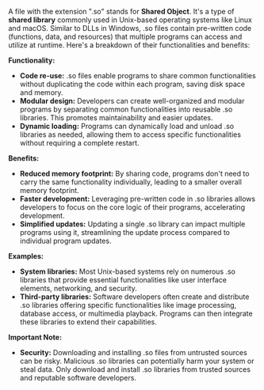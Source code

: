 A file with the extension ".so" stands for **Shared Object**. It's a type of **shared library** commonly used in Unix-based operating systems like Linux and macOS. Similar to DLLs in Windows, .so files contain pre-written code (functions, data, and resources) that multiple programs can access and utilize at runtime. Here's a breakdown of their functionalities and benefits:

**Functionality:**

- **Code re-use:** .so files enable programs to share common functionalities without duplicating the code within each program, saving disk space and memory.
- **Modular design:** Developers can create well-organized and modular programs by separating common functionalities into reusable .so libraries. This promotes maintainability and easier updates.
- **Dynamic loading:** Programs can dynamically load and unload .so libraries as needed, allowing them to access specific functionalities without requiring a complete restart.

**Benefits:**

- **Reduced memory footprint:** By sharing code, programs don't need to carry the same functionality individually, leading to a smaller overall memory footprint.
- **Faster development:** Leveraging pre-written code in .so libraries allows developers to focus on the core logic of their programs, accelerating development.
- **Simplified updates:** Updating a single .so library can impact multiple programs using it, streamlining the update process compared to individual program updates.

**Examples:**

- **System libraries:** Most Unix-based systems rely on numerous .so libraries that provide essential functionalities like user interface elements, networking, and security.
- **Third-party libraries:** Software developers often create and distribute .so libraries offering specific functionalities like image processing, database access, or multimedia playback. Programs can then integrate these libraries to extend their capabilities.

**Important Note:**

- **Security:** Downloading and installing .so files from untrusted sources can be risky. Malicious .so libraries can potentially harm your system or steal data. Only download and install .so libraries from trusted sources and reputable software developers.
